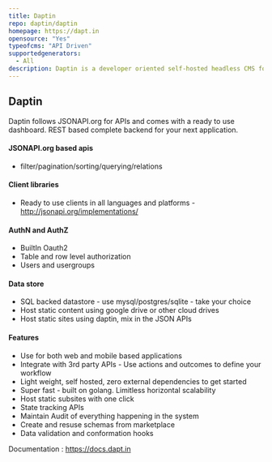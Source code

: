 ```yaml
---
title: Daptin
repo: daptin/daptin
homepage: https://dapt.in
opensource: "Yes"
typeofcms: "API Driven"
supportedgenerators:
  - All
description: Daptin is a developer oriented self-hosted headless CMS for mobile, web apps and IoT
---
```

## Daptin

Daptin follows JSONAPI.org for APIs and comes with a ready to use dashboard. REST based complete backend for your next application. 

#### JSONAPI.org based apis
- filter/pagination/sorting/querying/relations

#### Client libraries
- Ready to use clients in all languages and platforms - http://jsonapi.org/implementations/

#### AuthN and AuthZ
- BuiltIn Oauth2
- Table and row level authorization
- Users and usergroups 

#### Data store
- SQL backed datastore - use mysql/postgres/sqlite - take your choice
- Host static content using google drive or other cloud drives
- Host static sites using daptin, mix in the JSON APIs

#### Features
- Use for both web and mobile based applications
- Integrate with 3rd party APIs - Use actions and outcomes to define your workflow
- Light weight, self hosted, zero external dependencies to get started
- Super fast - built on golang. Limitless horizontal scalability
- Host static subsites with one click
- State tracking APIs 
- Maintain Audit of everything happening in the system
- Create and resuse schemas from marketplace 
- Data validation and conformation hooks

Documentation : https://docs.dapt.in